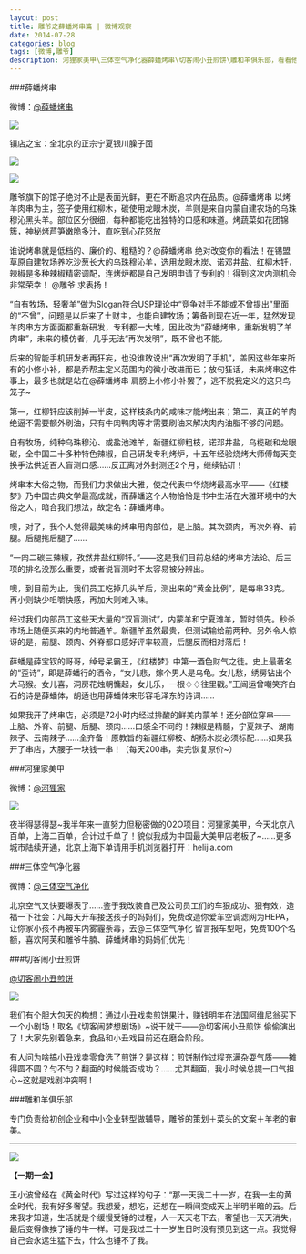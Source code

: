 ```yaml
---
layout: post
title: 雕爷之薛蟠烤串篇 | 微博观察
date: 2014-07-28
categories: blog
tags: [微博,雕爷]
description: 河狸家美甲\三体空气净化器薛蟠烤串\切客闹小丑煎饼\雕和羊俱乐部，看看他怎么运营这些项目，你就知道差距有多大了。
---
```


###薛蟠烤串



微博：[@薛蟠烤串](http://weibo.com/xuepankaochuan)

![](http://cnfeat.qiniudn.com/633322d0jw1eezctp3uvij20vf18g77d.jpg)

镇店之宝：全北京的正宗宁夏银川臊子面

![](http://ww3.sinaimg.cn/bmiddle/633322d0jw1egn8tru85hj218g0xcdvj.jpg)

![](http://ww4.sinaimg.cn/bmiddle/633322d0jw1ef0fkeixmzj20tm18galx.jpg)

雕爷旗下的馆子绝对不止是表面光鲜，更在不断追求内在品质。@薛蟠烤串 以烤羊肉串为主，签子使用红柳木，碳使用龙眼木炭，羊则是来自内蒙自建农场的乌珠穆沁黑头羊。部位区分很细，每种都能吃出独特的口感和味道。烤蔬菜如花团锦簇，神秘烤芦笋嫩脆多汁，直吃到心花怒放

谁说烤串就是低档的、廉价的、粗糙的？@薛蟠烤串 绝对改变你的看法！在锡盟草原自建牧场养吃沙葱长大的乌珠穆沁羊，选用龙眼木炭、诺邓井盐、红柳木钎，辣椒是多种辣椒精密调配，连烤炉都是自己发明申请了专利的！得到这次内测机会非常荣幸！ @雕爷 求表扬！

“自有牧场，轻奢羊”做为Slogan符合USP理论中“竞争对手不能或不曾提出”里面的“不曾”，问题是以后来了土财主，也能自建牧场；筹备到现在近一年，猛然发现羊肉串方方面面都重新研发，专利都一大堆，因此改为“薛蟠烤串，重新发明了羊肉串”，未来的模仿者，几乎无法“再次发明”，既不曾也不能。

后来的智能手机研发者再狂妄，也没谁敢说出“再次发明了手机”，盖因这些年来所有的小修小补，都是乔帮主定义范围内的微小改进而已；放句狂话，未来烤串这件事上，最多也就是站在@薛蟠烤串 肩膀上小修小补罢了，逃不脱我定义的这只鸟笼子~ 

第一，红柳钎应该削掉一半皮，这样枝条内的咸味才能烤出来；第二，真正的羊肉绝逼不需要额外刷油，只有牛肉鸭肉等才需要刷油来解决肉内油脂不够的问题。 

自有牧场，纯种乌珠穆沁、或盐池滩羊，新疆红柳粗枝，诺邓井盐，乌榄碳和龙眼碳，全中国二十多种特色辣椒，自己研发专利烤炉，十五年经验烧烤大师傅每天变换手法供近百人盲测口感……反正离对外封测还2个月，继续钻研！

烤串本大俗之物，而我们力求做出大雅，使之代表中华烧烤最高水平——《红楼梦》乃中国古典文学最高成就，而薛蟠这个人物恰恰是书中生活在大雅环境中的大俗之人，暗合我们想法，故定名：薛蟠烤串。 

噢，对了，我个人觉得最美味的烤串用肉部位，是上脑。其次颈肉，再次外脊、前腿。后腿拖后腿了……

“一肉二碳三辣椒，孜然井盐红柳钎。”——这是我们目前总结的烤串方法论。后三项的排名没那么重要，或者说盲测时不太容易被分辨出。 

噢，到目前为止，我们员工吃掉几头羊后，测出来的“黄金比例”，是每串33克。再小则缺少咀嚼快感，再加大则难入味。 

经过我们内部员工这些天大量的“双盲测试”，内蒙羊和宁夏滩羊，暂时领先。秒杀市场上随便买来的内地普通羊。新疆羊虽然最贵，但测试输给前两种。另外令人惊讶的是，前腿、颈肉、外脊都口感好评率较高，后腿反而相对落后！

薛蟠是薛宝钗的哥哥，绰号呆霸王，《红楼梦》中第一酒色财气之徒。史上最著名的“歪诗”，即是薛蟠行的酒令，“女儿悲，嫁个男人是乌龟。女儿愁，绣房钻出个大马猴。女儿喜，洞房花烛朝慵起，女儿乐，一根♢♢往里戳。”王闿运​曾嘲笑齐白石的诗是薛蟠体，胡适也用薛蟠体来形容毛泽东的诗词…… 

如果我开了烤串店，必须是72小时内经过排酸的鲜美内蒙羊！还分部位穿串——上脑、外脊、前腿、后腿、颈肉……口感全不同的！辣椒是精髓，宁夏辣子、湖南辣子、云南辣子……全齐备！原教旨的新疆红柳枝、胡杨木炭必须标配……如果我开了串店，大腰子一块钱一串！（每天200串，卖完恢复原价~）


###河狸家美甲

微博：[@河狸家](http://weibo.com/u/3968267161)

![](http://ww1.sinaimg.cn/small/ec86f399gw1eeub4io2tzj20e80e8gmp.jpg)

夜半得瑟得瑟~我半年来一直努力但秘密做的O2O项目：河狸家美甲，今天北京八百单，上海二百单，合计过千单了！貌似我成为中国最大美甲店老板了~……更多城市陆续开通，北京上海下单请用手机浏览器打开：helijia.com

###三体空气净化器

微博：[@三体空气净化](http://weibo.com/redeemaire)

北京空气又快要爆表了……鉴于我改装自己及公司员工们的车狠成功、狠有效，造福一下社会：凡每天开车接送孩子的妈妈们，免费改造你爱车空调滤网为HEPA，让你家小孩不再被车内雾霾荼毒，去@三体空气净化 留言报车型吧，免费100个名额，喜欢阿芙和雕爷牛腩、薛蟠烤串的妈妈们优先！ 


###切客闹小丑煎饼

[@切客闹小丑煎饼](http://weibo.com/qiekenaojianbing)

![](http://ww2.sinaimg.cn/bmiddle/633322d0jw1egyqcnspt8j20xc18gdnm.jpg)

我们有个胆大包天的构想：通过小丑戏卖煎饼果汁，赚钱明年在法国阿维尼翁买下一个小剧场！取名《切客闹梦想剧场》~说干就干——@切客闹小丑煎饼 偷偷演出了！大家先别着急来，食品和小丑戏目前还在磨合阶段。

有人问为啥搞小丑戏卖零食选了煎饼？是这样：煎饼制作过程充满杂耍气质——摊得圆不圆？匀不匀？翻面的时候能否成功？……尤其翻面，我小时候总提一口气担心~这就是戏剧冲突啊！

###雕和羊俱乐部

专门负责给初创企业和中小企业转型做辅导，雕爷的策划＋菜头的文案＋羊老的审美。

----

![](http://cnfeat.qiniudn.com/signitrue-2014-07-11.png)


**【一期一会】**

王小波曾经在《黄金时代》写过这样的句子：“那一天我二十一岁，在我一生的黄金时代，我有好多奢望。我想爱，想吃，还想在一瞬间变成天上半明半暗的云。后来我才知道，生活就是个缓慢受锤的过程，人一天天老下去，奢望也一天天消失，最后变得像挨了锤的牛一样。可是我过二十一岁生日时没有预见到这一点。我觉得自己会永远生猛下去，什么也锤不了我。

